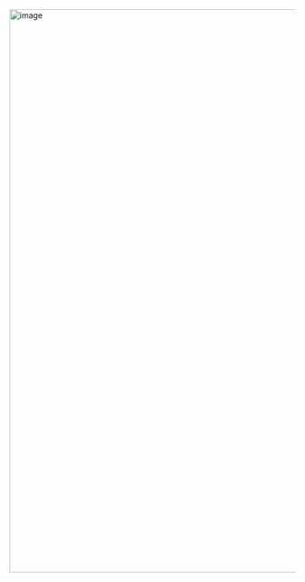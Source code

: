 <img width="1918" height="994" alt="image" src="https://github.com/user-attachments/assets/31c7a0e5-193e-4e26-8e86-07c413154538" />
